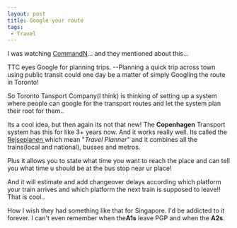```yaml
---
layout: post
title: Google your route
tags:
 - Travel
---
```


I was watching [CommandN][0]... and they mentioned about this...

TTC eyes Google for planning trips.
--Planning a quick trip across town using public transit could one day be a matter of simply Googling the route in Toronto!

So Toronto Tansport Company(I think) is thinking of setting up a system where people can google for the transport routes and let the system plan their root for them..

Its a cool idea, but then again its not that new! The **Copenhagen** Transport system has this for like 3+ years now. And it works really well. Its called the [Rejseplanen ][1]which mean "_Travel Planner_" and it combines all the trains(local and national), busses and metros.

Plus it allows you to state what time you want to reach the place and can tell you what time u should be at the bus stop near ur place!

And it will estimate and add changeover delays according which platform your train arrives and which platform the next train is supposed to leave!! That is cool..

How I wish they had something like that for Singapore. I'd be addicted to it forever. I can't even remember when the**A1s** leave PGP and when the **A2s**.


[0]: http://commandN.tv
[1]: http://www.rejseplanen.dk/
